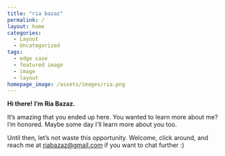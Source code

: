 ```yaml
---
title: "ria bazaz"
permalink: /
layout: home
categories:
  - Layout
  - Uncategorized
tags:
  - edge case
  - featured image
  - image
  - layout
homepage_image: /assets/images/ria.png
---  
```

  
**Hi there!**
**I’m Ria Bazaz.**

It’s amazing that you ended up here. You wanted to learn more about me? I’m honored. Maybe some day I’ll learn more about you too.

Until then, let’s not waste this opportunity. Welcome, click around, and reach me at riabazaz@gmail.com if you want to chat further :)